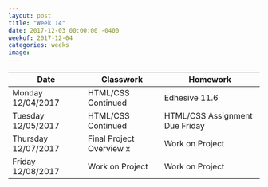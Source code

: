 ```yaml
---
layout: post
title: "Week 14"
date: 2017-12-03 00:00:00 -0400
weekof: 2017-12-04
categories: weeks
image:
---
```


|Date                        |Classwork|Homework|
|----------------------------|---------|--------|
|Monday 12/04/2017           | HTML/CSS Continued | Edhesive 11.6 |
|Tuesday 12/05/2017          | HTML/CSS Continued | HTML/CSS Assignment Due Friday |
|Thursday 12/07/2017         | Final Project Overview x| Work on Project |
|Friday 12/08/2017           | Work on Project | Work on Project |
